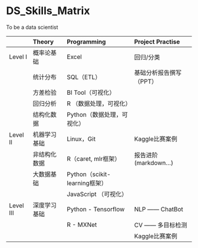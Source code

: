 # DS_Skills_Matrix
To be a data scientist


|          |   Theory      |  Programming |  Project Practise |
|----------|:-------------|:-------------|:------|
| Level I  |  概率论基础    | Excel      | 回归/分类 |
|          |  统计分布      |	SQL（ETL）  | 	基础分析报告撰写（PPT）| 
|          |  方差检验      |	BI Tool（可视化）	||
|          |  回归分析      |	R （数据处理，可视化）||
|          |  结构化数据    |	Python（数据处理，可视化）	||
| Level II |  机器学习基础	 | Linux，Git | 	Kaggle比赛案例 | 
|          | 	非结构化数据   | 	R（caret, mlr框架） | 	报告进阶(markdown…)
|          | 	大数据基础	    | Python（scikit-learning框架）	 |  | 
|          | 	             | JavaScript （可视化）	 |  | 
| Level III|  深度学习基础   | Python - Tensorflow | NLP —— ChatBot |
|          |               | R - MXNet | CV —— 多目标检测 |
|          |               |  | Kaggle比赛案例 |
